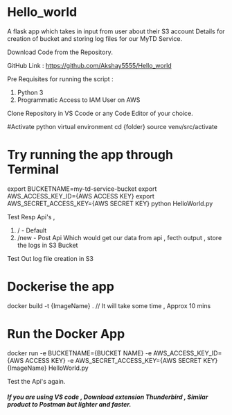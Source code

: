 # Hello_world

A flask app which takes in input from user about their S3 account Details for creation of bucket and storing log files for our MyTD Service.

Download Code from the Repository.

GitHub Link : https://github.com/Akshay5555/Hello_world

Pre Requisites for running the script :
1) Python 3
2) Programmatic Access to IAM User on AWS


Clone Repository in VS Ccode or any Code Editor of your choice.

#Activate python virtual environment 
cd {folder}
source venv/src/activate

# Try running the app through Terminal 
export BUCKETNAME=my-td-service-bucket
export AWS_ACCESS_KEY_ID={AWS ACCESS KEY} 
export AWS_SECRET_ACCESS_KEY={AWS SECRET KEY}
python HelloWorld.py

Test Resp Api's , 
1) / - Default
2) /new - Post Api Which would get our data from api , fecth output , store the logs in S3 Bucket 

Test Out log file creation in S3

# Dockerise the app
docker build -t {ImageName} .        // It will take some time , Approx 10 mins

# Run the Docker App
docker run -e BUCKETNAME={BUCKET NAME} -e AWS_ACCESS_KEY_ID={AWS ACCESS KEY} -e AWS_SECRET_ACCESS_KEY={AWS SECRET KEY} {ImageName} HelloWorld.py

Test the Api's again.

##### If you are using VS code , Download extension Thunderbird , Similar product to Postman but lighter and faster.
